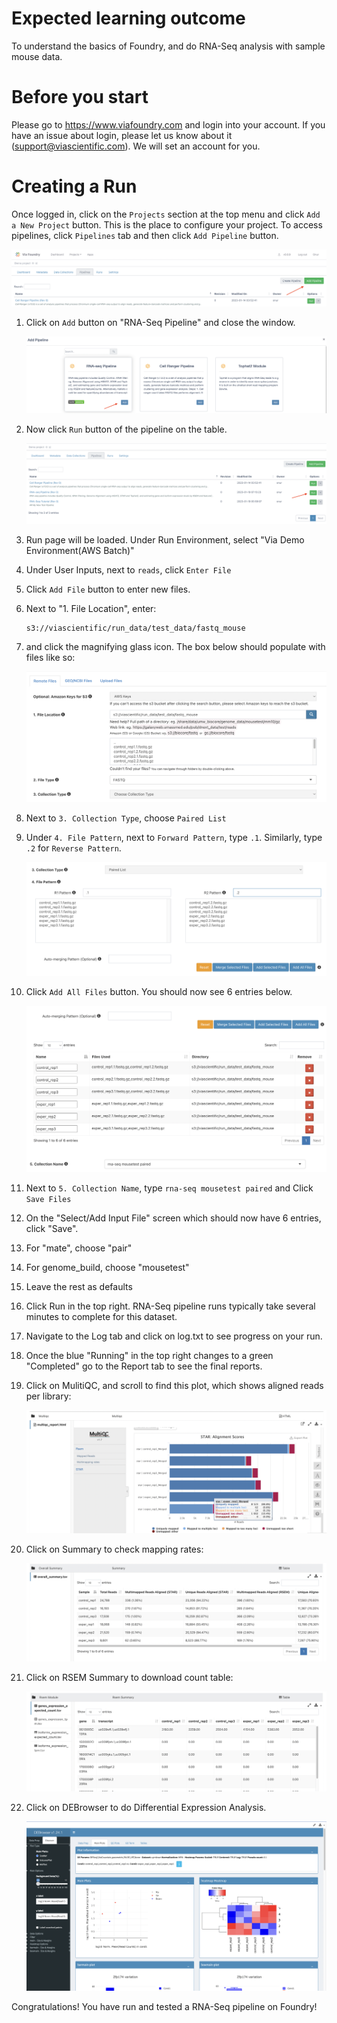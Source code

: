 Expected learning outcome
========

To understand the basics of Foundry, and do RNA-Seq analysis with sample mouse data.

# Before you start

Please go to <https://www.viafoundry.com> and login into your account. If you have an issue about login, please let us know about it (support@viascientific.com). We will set an account for you.

Creating a Run
========

Once logged in, click on the `Projects` section at the top menu and click `Add a New Project` button. This is the place to configure your project. To access pipelines, click `Pipelines` tab and then click `Add Pipeline` button. 

![image](../rnaseq_images/addpipeline1.png)

1. Click on `Add` button on "RNA-Seq Pipeline" and close the window. 

    ![image](../rnaseq_images/addpipeline2.png)

2. Now click `Run` button of the pipeline on the table.

    ![image](../rnaseq_images/addpipeline3.png)

3. Run page will be loaded. Under Run Environment, select "Via Demo Environment(AWS Batch)"
4. Under User Inputs, next to `reads`, click `Enter File`
5. Click `Add File` button to enter new files.
6. Next to "1. File Location", enter:

    ```
    s3://viascientific/run_data/test_data/fastq_mouse
    ```

7. and click the magnifying glass icon. The box below should populate with files like so:

    ![image](../rnaseq_images/addfiles1.png)

8. Next to `3. Collection Type`, choose `Paired List`
9. Under `4. File Pattern`, next to `Forward Pattern`, type `.1`. Similarly,  type `.2` for `Reverse Pattern`.

    ![image](../rnaseq_images/addfiles2.png)

10. Click `Add All Files` button. You should now see 6 entries below.

    ![image](../rnaseq_images/addfiles3.png)

11. Next to `5. Collection Name`, type `rna-seq mousetest paired` and Click `Save Files`
12. On the "Select/Add Input File" screen which should now have 6 entries, click "Save".
13. For "mate", choose "pair"
14. For genome_build, choose "mousetest"
15. Leave the rest as defaults
16. Click Run in the top right. RNA-Seq pipeline runs typically take several minutes to complete for this dataset.
17. Navigate to the Log tab and click on log.txt to see progress on your run.
18. Once the blue "Running" in the top right changes to a green "Completed" go to the Report tab to see the final reports.
19. Click on MulitiQC, and scroll to find this plot, which shows aligned reads per library:

    ![image](../rnaseq_images/report1.png)

20. Click on Summary to check mapping rates:

    ![image](../rnaseq_images/report2.png)

21. Click on RSEM Summary to download count table:

    ![image](../rnaseq_images/report3.png)

22. Click on DEBrowser to do Differential Expression Analysis.

    ![image](../rnaseq_images/report4.png)

Congratulations! You have run and tested a RNA-Seq pipeline on Foundry!
